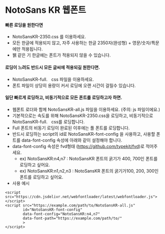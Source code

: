 # NotoSans KR 웹폰트

#### 빠른 로딩을 원한다면
- NotoSansKR-2350.css 를 이용하세요.
- 모든 한글에 적용되지 않고, 자주 사용하는 한글 2350자(완성형) + 영문/숫자/특문에만 적용됩니다.
- 뷁 같은 기 한글에는 폰트가 적용되지 않을 수 있습니다.

#### 로딩이 느려도 반드시 모든 글씨에 적용되길 원한다면.
- NotoSansKR-full.ᅟcss 파일을 이용하세요.
- 폰트 파일이 상당히 용량이 커서 로딩에 오랜 시간이 걸릴수 있습니다.

#### 일단 빠르게 로딩하고, 비동기적으로 모든 폰트를 로딩하고자 하면.
- 웹폰트 로더와 함께 NotoSansKR-all.js 파일을 이용하세요. (주의: js 파일이에요.)
- 기본적으로는 속도를 위해 NotoSansKR-2350.css을 로딩하고, 비동기적으로 NotoSansKR-full.ᅟcss를 로딩합니다.
- Full 폰트의 비동기 로딩이 완료된 이후에는 풀 폰트를 로딩합니다.
- 반드시 로딩하는 script의 id로 NotoSansKR-font-config 을 사용하고, 사용할 폰트를 data-font-config 속성에 아래와 같이 설정해야 합니다.
- data-font-config 속성은 fvd형태 (https://github.com/typekit/fvd)로 적어주세요.
    - ex) NotoSansKR:n4,n7 : NotoSansKR 폰트의 굵기가 400, 700인 폰트를 로딩하고 싶어요.
    - ex) NotoSansKR:n1,n2,n3 : NotoSansKR 폰트의 굵기가100, 200, 300인 폰트를 로딩하고 싶어요.
- 사용 예시
```
<script src="https://cdn.jsdelivr.net/webfontloader/latest/webfontloader.js"></script>
<script src="https://example.com/path/to/NotoSansKR-all.js"
        id="NotoSansKR-font-config"
        data-font-config="NotoSansKR:n4,n7"
        data-font-path="https://example.com/path/to/"
        >
</script>
```